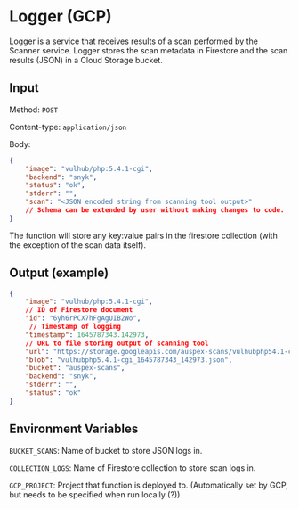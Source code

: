 # Logger (GCP)

Logger is a service that receives results of a scan performed by the Scanner service. Logger stores the scan metadata in Firestore and the scan results (JSON) in a Cloud Storage bucket.

## Input

Method: `POST`

Content-type: `application/json`

Body:

```json
{
    "image": "vulhub/php:5.4.1-cgi",
    "backend": "snyk",
    "status": "ok",
    "stderr": "",
    "scan": "<JSON encoded string from scanning tool output>"
    // Schema can be extended by user without making changes to code.
}
```

The function will store any key:value pairs in the firestore collection (with the exception of the scan data itself).

## Output (example)

```json
{
    "image": "vulhub/php:5.4.1-cgi",
    // ID of Firestore document
    "id": "6yh6rPCX7hFgAgUIB2Wo",
     // Timestamp of logging
    "timestamp": 1645787343.142973,
    // URL to file storing output of scanning tool
    "url": "https://storage.googleapis.com/auspex-scans/vulhubphp54.1-cgi_1645787343_142973.json",
    "blob": "vulhubphp5.4.1-cgi_1645787343_142973.json",
    "bucket": "auspex-scans",
    "backend": "snyk",
    "stderr": "",
    "status": "ok"
}
```

## Environment Variables

`BUCKET_SCANS`: Name of bucket to store JSON logs in.

`COLLECTION_LOGS`: Name of Firestore collection to store scan logs in.

`GCP_PROJECT`: Project that function is deployed to. (Automatically set by GCP, but needs to be specified when run locally (?))

